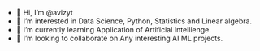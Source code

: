 - 👋 Hi, I’m @avizyt
- 👀 I’m interested in Data Science, Python, Statistics and Linear algebra.
- 🌱 I’m currently learning Application of Artificial Intellienge.
- 💞️ I’m looking to collaborate on Any interesting AI ML projects.


<!---
avizyt/avizyt is a ✨ special ✨ repository because its `README.md` (this file) appears on your GitHub profile.
You can click the Preview link to take a look at your changes.
--->
